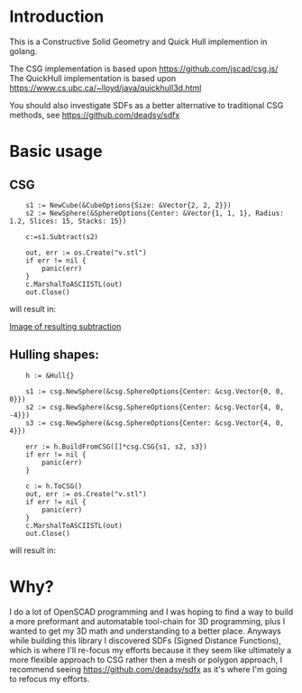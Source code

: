 # Introduction

This is a Constructive Solid Geometry and Quick Hull implemention in golang. 

The CSG implementation is based upon https://github.com/jscad/csg.js/
The QuickHull implementation is based upon https://www.cs.ubc.ca/~lloyd/java/quickhull3d.html

You should also investigate SDFs as a better alternative to traditional CSG methods, see https://github.com/deadsy/sdfx

# Basic usage

## CSG

```golang
  	s1 := NewCube(&CubeOptions{Size: &Vector{2, 2, 2}})
	s2 := NewSphere(&SphereOptions{Center: &Vector{1, 1, 1}, Radius: 1.2, Slices: 15, Stacks: 15})
    
    c:=s1.Subtract(s2)

    out, err := os.Create("v.stl")
	if err != nil {
		panic(err)
	}
	c.MarshalToASCIISTL(out)
    out.Close()

```

will result in:

[Image of resulting subtraction](/images/subtract.png)


## Hulling shapes:

```golang
    h := &Hull{}

	s1 := csg.NewSphere(&csg.SphereOptions{Center: &csg.Vector{0, 0, 0}})
	s2 := csg.NewSphere(&csg.SphereOptions{Center: &csg.Vector{4, 0, -4}})
	s3 := csg.NewSphere(&csg.SphereOptions{Center: &csg.Vector{4, 0, 4}})

	err := h.BuildFromCSG([]*csg.CSG{s1, s2, s3})
	if err != nil {
		panic(err)
	}

    c := h.ToCSG()
	out, err := os.Create("v.stl")
	if err != nil {
		panic(err)
	}
	c.MarshalToASCIISTL(out)
    out.Close()
```

will result in:





# Why?

I do a lot of OpenSCAD programming and I was hoping to find a way to build a more preformant and automatable tool-chain for 3D programming, plus I wanted to get my 3D math and understanding to a better place. Anyways while building this library I discovered SDFs (Signed Distance Functions), which is where I'll re-focus my efforts because it they seem like ultimately a more flexible approach to CSG rather then a mesh or polygon approach, I recommend seeing https://github.com/deadsy/sdfx as it's where I'm going to refocus my efforts. 
